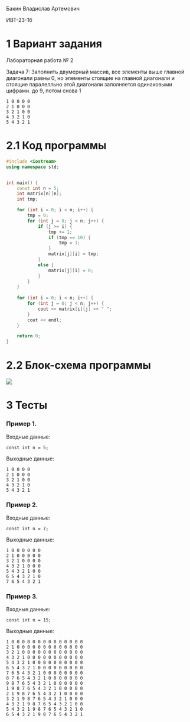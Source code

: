 Бакин Владислав Артемович

ИВТ-23-1б

# 1 Вариант задания

Лабораторная работа № 2

Задача 7: Заполнить двумерный массив, все элементы выше главной диагонали равны 0, но элементы стоящие на главной диагонали и стоящие паралелльно этой диагонали заполняется одинаковыми цифрами. до 9, потом снова 1

```
1 0 0 0 0
2 1 0 0 0
3 2 1 0 0
4 3 2 1 0
5 4 3 2 1
```

# 2.1 Код программы

```cpp
#include <iostream>
using namespace std;


int main() {
    const int n = 5;
    int matrix[n][n];
    int tmp;

    for (int i = 0; i < n; i++) {
        tmp = 0;
        for (int j = 0; j < n; j++) {
            if (j >= i) {
                tmp += 1;
                if (tmp == 10) {
                    tmp = 1;
                }
                matrix[j][i] = tmp;
            }
            else {
                matrix[j][i] = 0;
            }
        }
    }
    
    for (int i = 0; i < n; i++) {
        for (int j = 0; j < n; j++) {
            cout << matrix[i][j] << " ";
        }
        cout << endl;
    }

    return 0;
}
```

# 2.2 Блок-схема программы

<image src="images/2.png">

# 3 Тесты

### Пример 1.

Входные данные:

`const int n = 5;`

Выходные данные:

```
1 0 0 0 0 
2 1 0 0 0 
3 2 1 0 0 
4 3 2 1 0 
5 4 3 2 1 
```

### Пример 2.

Входные данные:

`const int n = 7;`

Выходные данные:

```
1 0 0 0 0 0 0 
2 1 0 0 0 0 0 
3 2 1 0 0 0 0 
4 3 2 1 0 0 0 
5 4 3 2 1 0 0 
6 5 4 3 2 1 0 
7 6 5 4 3 2 1 
```

### Пример 3.

Входные данные:

`const int n = 15;`

Выходные данные:

```
1 0 0 0 0 0 0 0 0 0 0 0 0 0 0 
2 1 0 0 0 0 0 0 0 0 0 0 0 0 0 
3 2 1 0 0 0 0 0 0 0 0 0 0 0 0 
4 3 2 1 0 0 0 0 0 0 0 0 0 0 0 
5 4 3 2 1 0 0 0 0 0 0 0 0 0 0 
6 5 4 3 2 1 0 0 0 0 0 0 0 0 0 
7 6 5 4 3 2 1 0 0 0 0 0 0 0 0 
8 7 6 5 4 3 2 1 0 0 0 0 0 0 0 
9 8 7 6 5 4 3 2 1 0 0 0 0 0 0 
1 9 8 7 6 5 4 3 2 1 0 0 0 0 0 
2 1 9 8 7 6 5 4 3 2 1 0 0 0 0 
3 2 1 9 8 7 6 5 4 3 2 1 0 0 0 
4 3 2 1 9 8 7 6 5 4 3 2 1 0 0 
5 4 3 2 1 9 8 7 6 5 4 3 2 1 0 
6 5 4 3 2 1 9 8 7 6 5 4 3 2 1 
```